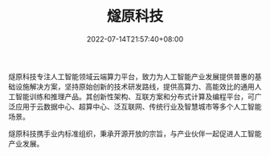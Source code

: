 ﻿---
weight: 
title: "燧原科技"
description: "燧原科技专注人工智能领域云端算力平台，致力为人工智能产业发展提供普惠的基础设施解决方案，提供自主知识产权的高算力、高能效比、可编程的通用人工智能训练和推理产品。其创新性架构、互联方案和分布式计算及编程平台，可广泛应用于云数据中心、超算中心、互联网、金融及智慧城市等多个人工智能场景。"
date: 2022-07-14T21:57:40+08:00
lastmod: 2022-07-14T16:45:40+08:00
draft: false
authors: ["june"]
featuredImage: "560.jpg"
link: "https://www.enflame-tech.com/"
tags: ["燧原科技","算力"]
categories: ["navigation"]
navigation: ["算力"]
lightgallery: true
toc: true
pinned: false
recommend: false
recommend1: false
---
燧原科技专注人工智能领域云端算力平台，致力为人工智能产业发展提供普惠的基础设施解决方案，坚持原始创新的技术研发路线，提供高算力、高能效比的通用人工智能训练和推理产品。其创新性架构、互联方案和分布式计算及编程平台，可广泛应用于云数据中心、超算中心、泛互联网、传统行业及智慧城市等多个人工智能场景。

燧原科技携手业内标准组织，秉承开源开放的宗旨，与产业伙伴一起促进人工智能产业发展。